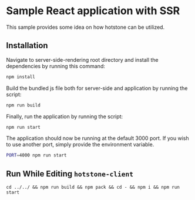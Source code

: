 # Sample React application with SSR

This sample provides some idea on how hotstone can be utilized.

## Installation

Navigate to server-side-rendering root directory and install the dependencies by
running this command:

``` sh
npm install
```

Build the bundled js file both for server-side and application by running the
script:

``` sh
npm run build
```

Finally, run the application by running the script:

``` sh
npm run start
```

The application should now be running at the default 3000 port. If you wish to
use another port, simply provide the environment variable.

``` sh
PORT=4000 npm run start
```

## Run While Editing `hotstone-client`

```
cd ../../ && npm run build && npm pack && cd - && npm i && npm run start
```